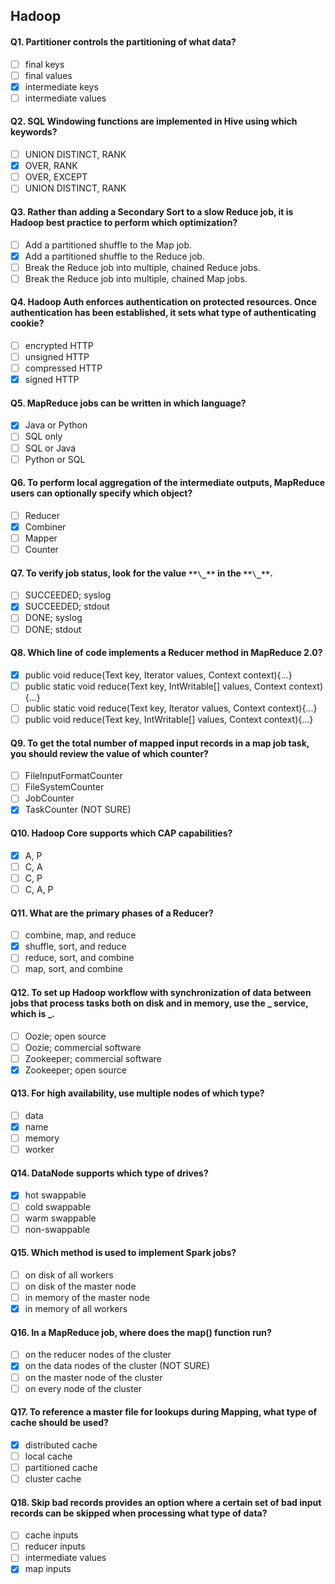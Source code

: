 ## Hadoop

#### Q1. Partitioner controls the partitioning of what data?
- [ ] final keys
- [ ] final values
- [x] intermediate keys
- [ ] intermediate values

#### Q2. SQL Windowing functions are implemented in Hive using which keywords?
- [ ] UNION DISTINCT, RANK
- [x] OVER, RANK
- [ ] OVER, EXCEPT
- [ ] UNION DISTINCT, RANK

#### Q3. Rather than adding a Secondary Sort to a slow Reduce job, it is Hadoop best practice to perform which optimization?
- [ ] Add a partitioned shuffle to the Map job.
- [x] Add a partitioned shuffle to the Reduce job.
- [ ] Break the Reduce job into multiple, chained Reduce jobs.
- [ ] Break the Reduce job into multiple, chained Map jobs.

#### Q4. Hadoop Auth enforces authentication on protected resources. Once authentication has been established, it sets what type of authenticating cookie?
- [ ] encrypted HTTP
- [ ] unsigned HTTP
- [ ] compressed HTTP
- [x] signed HTTP

#### Q5. MapReduce jobs can be written in which language?
- [x] Java or Python
- [ ] SQL only
- [ ] SQL or Java
- [ ] Python or SQL

#### Q6. To perform local aggregation of the intermediate outputs, MapReduce users can optionally specify which object?
- [ ] Reducer
- [x] Combiner
- [ ] Mapper
- [ ] Counter

#### Q7. To verify job status, look for the value `**\_**` in the `**\_**`.
- [ ] SUCCEEDED; syslog
- [x] SUCCEEDED; stdout
- [ ] DONE; syslog
- [ ] DONE; stdout

#### Q8. Which line of code implements a Reducer method in MapReduce 2.0?
- [x] public void reduce(Text key, Iterator<IntWritable> values, Context context){…}
- [ ] public static void reduce(Text key, IntWritable[] values, Context context){…}
- [ ] public static void reduce(Text key, Iterator<IntWritable> values, Context context){…}
- [ ] public void reduce(Text key, IntWritable[] values, Context context){…}

#### Q9. To get the total number of mapped input records in a map job task, you should review the value of which counter?
- [ ] FileInputFormatCounter
- [ ] FileSystemCounter
- [ ] JobCounter
- [x] TaskCounter (NOT SURE)

#### Q10. Hadoop Core supports which CAP capabilities?
- [x] A, P
- [ ] C, A
- [ ] C, P
- [ ] C, A, P

#### Q11. What are the primary phases of a Reducer?
- [ ] combine, map, and reduce
- [x] shuffle, sort, and reduce
- [ ] reduce, sort, and combine
- [ ] map, sort, and combine

#### Q12. To set up Hadoop workflow with synchronization of data between jobs that process tasks both on disk and in memory, use the **\_** service, which is **\_**.
- [ ] Oozie; open source
- [ ] Oozie; commercial software
- [ ] Zookeeper; commercial software
- [x] Zookeeper; open source

#### Q13. For high availability, use multiple nodes of which type?
- [ ] data
- [x] name
- [ ] memory
- [ ] worker

#### Q14. DataNode supports which type of drives?
- [x] hot swappable
- [ ] cold swappable
- [ ] warm swappable
- [ ] non-swappable

#### Q15. Which method is used to implement Spark jobs?
- [ ] on disk of all workers
- [ ] on disk of the master node
- [ ] in memory of the master node
- [x] in memory of all workers

#### Q16. In a MapReduce job, where does the map() function run?
- [ ] on the reducer nodes of the cluster
- [x] on the data nodes of the cluster (NOT SURE)
- [ ] on the master node of the cluster
- [ ] on every node of the cluster

#### Q17. To reference a master file for lookups during Mapping, what type of cache should be used?
- [x] distributed cache
- [ ] local cache
- [ ] partitioned cache
- [ ] cluster cache

#### Q18. Skip bad records provides an option where a certain set of bad input records can be skipped when processing what type of data?
- [ ] cache inputs
- [ ] reducer inputs
- [ ] intermediate values
- [x] map inputs

